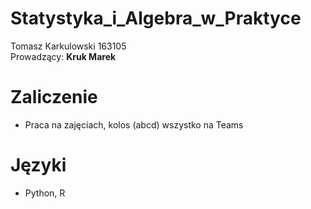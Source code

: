 # Statystyka_i_Algebra_w_Praktyce     
Tomasz Karkulowski 163105  
Prowadzący: **Kruk Marek**  
# Zaliczenie  
- Praca na zajęciach, kolos (abcd) wszystko na Teams  
# Języki  
- Python, R
